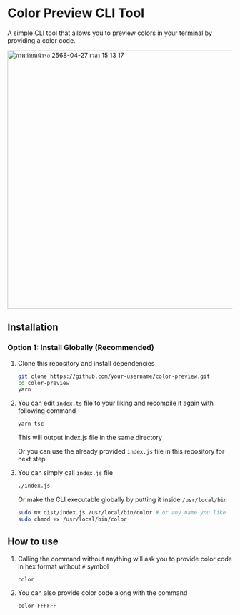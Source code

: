 # Color Preview CLI Tool

A simple CLI tool that allows you to preview colors in your terminal by providing a color code.

<img width="578" alt="ภาพถ่ายหน้าจอ 2568-04-27 เวลา 15 13 17" src="https://github.com/user-attachments/assets/5986305d-c2a4-4a74-9340-a36ff8fe4d45" />

## Installation


### Option 1: Install Globally (Recommended)

1. Clone this repository and install dependencies

   ```bash
   git clone https://github.com/your-username/color-preview.git
   cd color-preview
   yarn
   ```

2. You can edit `index.ts` file to your liking and recompile it again with following command

   ```bash
   yarn tsc
   ```

   This will output index.js file in the same directory

   Or you can use the already provided `index.js` file in this repository for next step

3. You can simply call `index.js` file

   ```bash
   ./index.js
   ```

   Or make the CLI executable globally by putting it inside `/usr/local/bin`
   
   ```bash
   sudo mv dist/index.js /usr/local/bin/color # or any name you like
   sudo chmod +x /usr/local/bin/color
   ```

## How to use


1. Calling the command without anything will ask you to provide color code in hex format without `#` symbol
   ```bash
   color
   ```
2. You can also provide color code along with the command
   ```bash
   color FFFFFF
   ```
